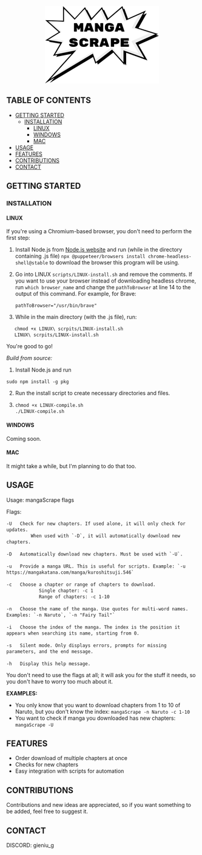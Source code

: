 <p  align="center">
	<img src="assets/logo.png">
</p>

## TABLE OF CONTENTS

- [GETTING STARTED](#getting-started)
  - [INSTALLATION](#installation)
    - [LINUX](#linux)
    - [WINDOWS](#windows)
    - [MAC](#mac)
- [USAGE](#usage)
- [FEATURES](#features)
- [CONTRIBUTIONS](#contributions)
- [CONTACT](#contact)

## GETTING STARTED

### INSTALLATION

#### LINUX

If you're using a Chromium-based browser, you don't need to perform the first step:

1. Install Node.js from [Node.js website](https://nodejs.org/) and run (while in the directory containing .js file) `npx @puppeteer/browsers install chrome-headless-shell@stable` to download the browser this program will be using.
2. Go into LINUX `scripts/LINUX-install.sh` and remove the comments.
   If you want to use your browser instead of downloading headless chrome, run `which browser_name` and change the `pathToBrowser` at line 14 to the output of this command. For example, for Brave:

   ```
   pathToBrowser="/usr/bin/brave"
   ```
3. While in the main directory (with the .js file), run:

```
   chmod +x LINUX\ scrpits/LINUX-install.sh
   LINUX\ scrpits/LINUX-install.sh
```

You're good to go!

*Build from source:*

1. Install Node.js and run

```
sudo npm install -g pkg
```

2. Run the install script to create necessary directories and files.
3. ```
   chmod +x LINUX-compile.sh
   ./LINUX-compile.sh
   ```

#### WINDOWS

Coming soon.

#### MAC

It might take a while, but I'm planning to do that too.

## USAGE

Usage: mangaScrape flags

Flags:

```
-U   Check for new chapters. If used alone, it will only check for updates.
         When used with `-D`, it will automatically download new chapters.
  
-D   Automatically download new chapters. Must be used with `-U`.
  
-u   Provide a manga URL. This is useful for scripts. Example: `-u https://mangakatana.com/manga/kuroshitsuji.546`
  
-c   Choose a chapter or range of chapters to download.
            Single chapter: -c 1
            Range of chapters: -c 1-10
  
-n   Choose the name of the manga. Use quotes for multi-word names. Examples: `-n Naruto`, `-n "Fairy Tail"`
  
-i   Choose the index of the manga. The index is the position it appears when searching its name, starting from 0.
  
-s   Silent mode. Only displays errors, prompts for missing parameters, and the end message.
  
-h   Display this help message.
```

You don't need to use the flags at all; it will ask you for the stuff it needs, so you don't have to worry too much about it.

**EXAMPLES:**

- You only know that you want to download chapters from 1 to 10 of Naruto, but you don't know the index:
  `mangaScrape -n Naruto -c 1-10`
- You want to check if manga you downloaded has new chapters:
  `mangaScrape -U`

## FEATURES

- Order download of multiple chapters at once
- Checks for new chapters
- Easy integration with scripts for automation

## CONTRIBUTIONS

Contributions and new ideas are appreciated, so if you want something to be added, feel free to suggest it.

## CONTACT

DISCORD: gieniu_g
